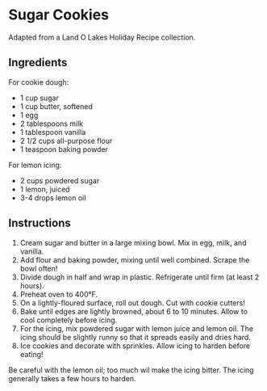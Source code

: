 # Sugar Cookies

Adapted from a Land O Lakes Holiday Recipe collection.

## Ingredients

For cookie dough:
- 1 cup sugar
- 1 cup butter, softened
- 1 egg
- 2 tablespoons milk
- 1 tablespoon vanilla
- 2 1/2 cups all-purpose flour
- 1 teaspoon baking powder

For lemon icing:
- 2 cups powdered sugar
- 1 lemon, juiced
- 3-4 drops lemon oil

## Instructions

1. Cream sugar and butter in a large mixing bowl. Mix in egg, milk, and vanilla.
2. Add flour and baking powder, mixing until well combined. Scrape the bowl often!
3. Divide dough in half and wrap in plastic. Refrigerate until firm (at least 2 hours).
4. Preheat oven to 400°F.
5. On a lightly-floured surface, roll out dough. Cut with cookie cutters!
6. Bake until edges are lightly browned, about 6 to 10 minutes. Allow to cool completely before icing.
7. For the icing, mix powdered sugar with lemon juice and lemon oil. The icing should be slightly runny so that it spreads easily and dries hard.
8. Ice cookies and decorate with sprinkles. Allow icing to harden before eating!

Be careful with the lemon oil; too much wil make the icing bitter. The icing generally takes a few hours to harden.
